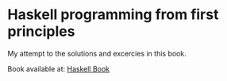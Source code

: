 # Haskell programming from first principles

My attempt to the solutions and excercies in this book.

Book available at: [Haskell Book]("https://haskellbook.com")
